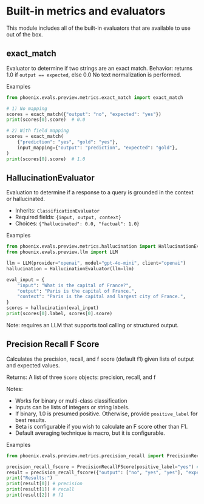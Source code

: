 # Built-in metrics and evaluators

This module includes all of the built-in evaluators that are available to use out of the box. 

## exact_match
Evaluator to determine if two strings are an exact match. Behavior: returns 1.0 if `output == expected`, else 0.0
No text normalization is performed. 

Examples
```python
from phoenix.evals.preview.metrics.exact_match import exact_match

# 1) No mapping
scores = exact_match({"output": "no", "expected": "yes"})
print(scores[0].score)  # 0.0

# 2) With field mapping
scores = exact_match(
    {"prediction": "yes", "gold": "yes"},
    input_mapping={"output": "prediction", "expected": "gold"},
)
print(scores[0].score)  # 1.0
```

## HallucinationEvaluator
Evaluation to determine if a response to a query is grounded in the context or hallucinated. 

- Inherits: `ClassificationEvaluator`
- Required fields: `{input, output, context}` 
- Choices: `{"hallucinated": 0.0, "factual": 1.0}`

Examples
```python
from phoenix.evals.preview.metrics.hallucination import HallucinationEvaluator
from phoenix.evals.preview.llm import LLM

llm = LLM(provider="openai", model="gpt-4o-mini", client="openai")
hallucination = HallucinationEvaluator(llm=llm)

eval_input = {
    "input": "What is the capital of France?",
    "output": "Paris is the capital of France.",
    "context": "Paris is the capital and largest city of France.",
}
scores = hallucination(eval_input)
print(scores[0].label, scores[0].score)
```

Note: requires an LLM that supports tool calling or structured output. 

## Precision Recall F Score 
Calculates the precision, recall, and f score (default f1) given lists of output and expected values. 

Returns: 
A list of three `Score` objects: precision, recall, and f 

Notes:
- Works for binary or multi-class classification
- Inputs can be lists of integers or string labels. 
- If binary, 1.0 is presumed positive. Otherwise, provide `positive_label` for best results.
- Beta is configurable if you wish to calculate an F score other than F1.
- Default averaging technique is macro, but it is configurable.

Examples
```python
from phoenix.evals.preview.metrics.precision_recall import PrecisionRecallFScore

precision_recall_fscore = PrecisionRecallFScore(positive_label="yes") # can also specify beta and averaging technique
result = precision_recall_fscore({"output": ["no", "yes", "yes"], "expected": ["yes", "no", "yes"]})
print("Results:")
print(result[0]) # precision
print(result[1]) # recall
print(result[2]) # f1
```